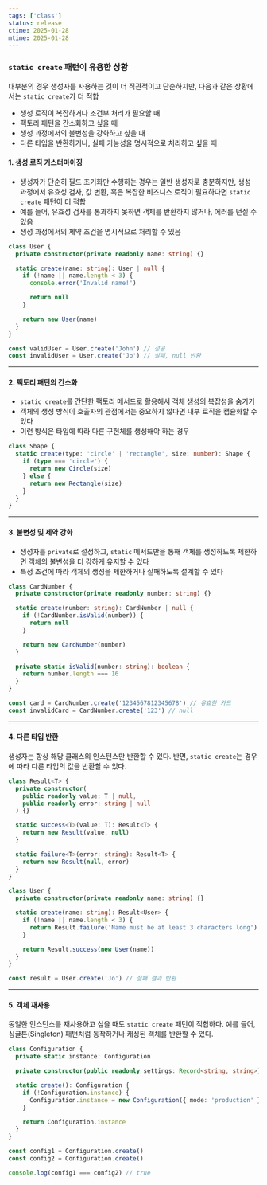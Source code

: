 ```yaml
---
tags: ['class']
status: release
ctime: 2025-01-28
mtime: 2025-01-28
---
```


### `static create` 패턴이 유용한 상황

대부분의 경우 생성자를 사용하는 것이 더 직관적이고 단순하지만, 다음과 같은 상황에서는 `static create`가 더 적합

- 생성 로직이 복잡하거나 조건부 처리가 필요할 때
- 팩토리 패턴을 간소화하고 싶을 때
- 생성 과정에서의 불변성을 강화하고 싶을 때
- 다른 타입을 반환하거나, 실패 가능성을 명시적으로 처리하고 싶을 때

#### 1. 생성 로직 커스터마이징

- 생성자가 단순히 필드 초기화만 수행하는 경우는 일반 생성자로 충분하지만, 생성 과정에서 유효성 검사, 값 변환, 혹은 복잡한 비즈니스 로직이 필요하다면 `static create` 패턴이 더 적합
- 예를 들어, 유효성 검사를 통과하지 못하면 객체를 반환하지 않거나, 에러를 던질 수 있음
- 생성 과정에서의 제약 조건을 명시적으로 처리할 수 있음

```ts
class User {
  private constructor(private readonly name: string) {}

  static create(name: string): User | null {
    if (!name || name.length < 3) {
      console.error('Invalid name!')

      return null
    }

    return new User(name)
  }
}

const validUser = User.create('John') // 성공
const invalidUser = User.create('Jo') // 실패, null 반환
```

---

#### 2. 팩토리 패턴의 간소화

- `static create`를 간단한 팩토리 메서드로 활용해서 객체 생성의 복잡성을 숨기기
- 객체의 생성 방식이 호출자의 관점에서는 중요하지 않다면 내부 로직을 캡슐화할 수 있다
- 이런 방식은 타입에 따라 다른 구현체를 생성해야 하는 경우

```ts
class Shape {
  static create(type: 'circle' | 'rectangle', size: number): Shape {
    if (type === 'circle') {
      return new Circle(size)
    } else {
      return new Rectangle(size)
    }
  }
}
```

---

#### 3. 불변성 및 제약 강화

- 생성자를 `private`로 설정하고, `static` 메서드만을 통해 객체를 생성하도록 제한하면 객체의 불변성을 더 강하게 유지할 수 있다
- 특정 조건에 따라 객체의 생성을 제한하거나 실패하도록 설계할 수 있다

```ts
class CardNumber {
  private constructor(private readonly number: string) {}

  static create(number: string): CardNumber | null {
    if (!CardNumber.isValid(number)) {
      return null
    }

    return new CardNumber(number)
  }

  private static isValid(number: string): boolean {
    return number.length === 16
  }
}

const card = CardNumber.create('1234567812345678') // 유효한 카드
const invalidCard = CardNumber.create('123') // null
```

---

#### 4. 다른 타입 반환

생성자는 항상 해당 클래스의 인스턴스만 반환할 수 있다. 반면, `static create`는 경우에 따라 다른 타입의 값을 반환할 수 있다.

```ts
class Result<T> {
  private constructor(
    public readonly value: T | null,
    public readonly error: string | null
  ) {}

  static success<T>(value: T): Result<T> {
    return new Result(value, null)
  }

  static failure<T>(error: string): Result<T> {
    return new Result(null, error)
  }
}

class User {
  private constructor(private readonly name: string) {}

  static create(name: string): Result<User> {
    if (!name || name.length < 3) {
      return Result.failure('Name must be at least 3 characters long')
    }

    return Result.success(new User(name))
  }
}

const result = User.create('Jo') // 실패 결과 반환
```

---

#### 5. 객체 재사용

동일한 인스턴스를 재사용하고 싶을 때도 `static create` 패턴이 적합하다. 예를 들어, 싱글톤(Singleton) 패턴처럼 동작하거나 캐싱된 객체를 반환할 수 있다.

```ts
class Configuration {
  private static instance: Configuration

  private constructor(public readonly settings: Record<string, string>) {}

  static create(): Configuration {
    if (!Configuration.instance) {
      Configuration.instance = new Configuration({ mode: 'production' })
    }

    return Configuration.instance
  }
}

const config1 = Configuration.create()
const config2 = Configuration.create()

console.log(config1 === config2) // true
```
